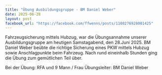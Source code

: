 ```yaml
---
title: "Übung Ausbildungsgruppe - BM Daniel Weber"
date: 2025-06-28
layout: post
facebook_url: "https://facebook.com/ffwenns/posts/1108276928001425"
---
```


Fahrzeugsicherung mittels Hubzug, war die Übungsannahme unserer Ausbildungsgruppe am heutigen Samstagabend, den 28.Juni 2025. BM Daniel Weber beübte die richtige Sicherung eines PKW mittels Hubzug sowie Anschlagpunkte beim Fahrzeug. Nach rund eineinhalb Stunden ging die Übung zum gemütlichen Teil über.

Bei der Übung:
 RFA und 9 Mann / Frau
 Übungsleiter: BM Daniel Weber